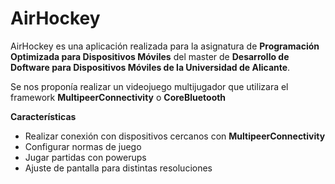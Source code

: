 # AirHockey

AirHockey es una aplicación realizada para la asignatura de **Programación Optimizada para Dispositivos Móviles** del master de **Desarrollo de Doftware para Dispositivos Móviles de la Universidad de Alicante**.

Se nos proponía realizar un videojuego multijugador que utilizara el framework **MultipeerConnectivity** o **CoreBluetooth**

**Características**
- Realizar conexión con dispositivos cercanos con **MultipeerConnectivity**
- Configurar normas de juego
- Jugar partidas con powerups
- Ajuste de pantalla para distintas resoluciones
